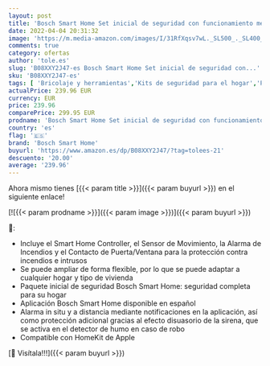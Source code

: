 ```yaml
---
layout: post
title: 'Bosch Smart Home Set inicial de seguridad con funcionamiento mediante aplicación  versión para Alemania y Austria  compatible con HomeKit de Apple '
date: 2022-04-04 20:31:32
image: 'https://m.media-amazon.com/images/I/31RfXqsv7wL._SL500_._SL400_.jpg'
comments: true
category: ofertas
author: 'tole.es'
slug: 'B08XXY2J47-es Bosch Smart Home Set inicial de seguridad con...'
sku: 'B08XXY2J47-es'
tags: [ 'Bricolaje y herramientas','Kits de seguridad para el hogar','Prevención y seguridad','Sistemas de seguridad para el hogar','apple','bosch smart home', ]
actualPrice: 239.96 EUR
currency: EUR
price: 239.96
comparePrice: 299.95 EUR
prodname: 'Bosch Smart Home Set inicial de seguridad con funcionamiento mediante aplicación  versión para Alemania y Austria  compatible con HomeKit de Apple '
country: 'es'
flag: '🇪🇸'
brand: 'Bosch Smart Home'
buyurl: 'https://www.amazon.es/dp/B08XXY2J47/?tag=tolees-21'
descuento: '20.00'
average: '239.96'
---
```


Ahora mismo tienes [{{< param title >}}]({{< param buyurl >}}) en el siguiente enlace!

[![{{< param prodname >}}]({{< param image >}})]({{< param buyurl >}})

🔎:

- Incluye el Smart Home Controller, el Sensor de Movimiento, la Alarma de Incendios y el Contacto de Puerta/Ventana para la protección contra incendios e intrusos
- Se puede ampliar de forma flexible, por lo que se puede adaptar a cualquier hogar y tipo de vivienda
- Paquete inicial de seguridad Bosch Smart Home: seguridad completa para su hogar
- Aplicación Bosch Smart Home disponible en español
- Alarma in situ y a distancia mediante notificaciones en la aplicación, así como protección adicional gracias al efecto disuasorio de la sirena, que se activa en el detector de humo en caso de robo
- Compatible con HomeKit de Apple

[🛒 Visítala!!!]({{< param buyurl >}})
